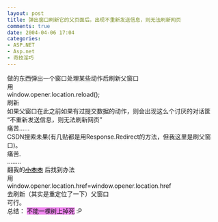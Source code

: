 ```yaml
---
layout: post
title: 弹出窗口刷新它的父页面后。出现不重新发送信息，则无法刷新网页
comments: true
date: 2004-04-06 17:04
categories:
- ASP.NET
- Asp.net
- 奇技淫巧
---
```


<p>做的东西弹出一个窗口处理某些动作后刷新父窗口<br />用<br />window.opener.location.reload();<br />刷新<br />如果父窗口在此之前如果有过提交数据的动作，则会出现这么个讨厌的对话筐<br />“不重新发送信息，则无法刷新网页”<br />痛苦......<br />CSDN搜索未果(有几贴都是用Response.Redirect的方法，但我这里是刷父窗口)。<br />痛苦.<br />........<br />翻我的<a href="http://www.aspxboy.com/private/showthread.asp?threadid=148"><strike>小本本</strike></a> 后找到办法<br />用<br />window.opener.location.href=window.opener.location.href<br />去刷新（其实是重定位了一下）父窗口<br />可行。<br />总结： <font style="BACKGROUND-COLOR: #ee82ee">不能一棵树上掉死</font> :P</p>				
